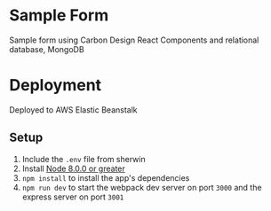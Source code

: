 # Sample Form

Sample form using Carbon Design React Components and relational database, MongoDB

# Deployment

Deployed to AWS Elastic Beanstalk

## **Setup**

1. Include the `.env` file from sherwin
2. Install [Node 8.0.0 or greater](https://nodejs.org)
3. `npm install` to install the app's dependencies
4. `npm run dev` to start the webpack dev server on port `3000` and the express server on port `3001`
